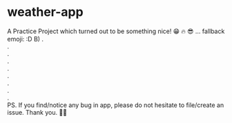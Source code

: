 # weather-app
A Practice Project which turned out to be something nice! 😁 🔥 😎 ... fallback emoji: :D B)
.  
.  
.  
.  
.  
.  
.  
.  
.  
PS. If you find/notice any bug in app, please do not hesitate to file/create an issue. Thank you. 🙌🏼
